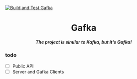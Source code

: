 [![Build and Test Gafka](https://github.com/zikwall/gafka/workflows/Build%20and%20test%20Gafka/badge.svg)](https://github.com/zikwall/gafka/actions)

<div align="center">
  <h1>Gafka</h1>
  <h5>The project is similar to Kafka, but it's Gafka!</h5>
</div>

### todo

- [ ] Public API
- [ ] Server and Gafka Clients
